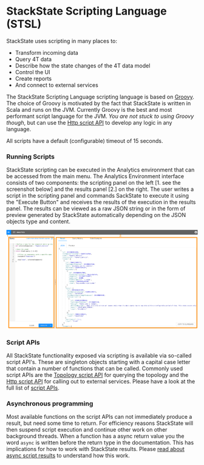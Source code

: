 # StackState Scripting Language \(STSL\)

StackState uses scripting in many places to:

* Transform incoming data
* Query 4T data
* Describe how the state changes of the 4T data model 
* Control the UI
* Create reports
* And connect to external services

The StackState Scripting Language scripting language is based on [Groovy](https://groovy-lang.org/). The choice of Groovy is motivated by the fact that StackState is written in Scala and runs on the JVM. Currently Groovy is the best and most performant script language for the JVM. _You are not stuck to using Groovy though_, but can use the [Http script API](script-apis/http.md) to develop any logic in any language.

All scripts have a default \(configurable\) timeout of 15 seconds.

### Running Scripts

StackState scripting can be executed in the Analytics environment that can be accessed from the main menu. The Analytics Environment interface consists of two components: the scripting panel on the left \[1. see the screenshot below\] and the results panel \[2.\] on the right. The user writes a script in the scripting panel and commands SackState to execute it using the "Execute Button" and receives the results of the execution in the results panel. The results can be viewed as a raw JSON string or in the form of preview generated by StackState automatically depending on the JSON objects type and content.

![Analytics](../../.gitbook/assets/analytics.png)

### Script APIs

All StackState functionality exposed via scripting is available via so-called script API's. These are singleton objects starting with a capital case letter that contain a number of functions that can be called. Commonly used script APIs are the [Topology script API](script-apis/topology.md) for querying the topology and the [Http script API](script-apis/http.md) for calling out to external services. Please have a look at the full list of [script APIs](script-apis/).

### Asynchronous programming

Most available functions on the script APIs can not immediately produce a result, but need some time to return. For efficiency reasons StackState will then suspend script execution and continue other work on other background threads. When a function has a async return value you the word `async` is written before the return type in the documentation. This has implications for how to work with StackState results. Please [read about async script results](async_script_result.md) to understand how this work.

